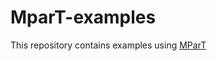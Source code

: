 # MparT-examples

This repository contains examples using [MParT](https://github.com/MeasureTransport/MParT)
